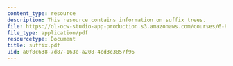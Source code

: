 ```yaml
---
content_type: resource
description: This resource contains information on suffix trees.
file: https://ol-ocw-studio-app-production.s3.amazonaws.com/courses/6-854j-advanced-algorithms-fall-2005/a0f8c6387d87163ea2084cd3c3857f96_suffix.pdf
file_type: application/pdf
resourcetype: Document
title: suffix.pdf
uid: a0f8c638-7d87-163e-a208-4cd3c3857f96
---
```

